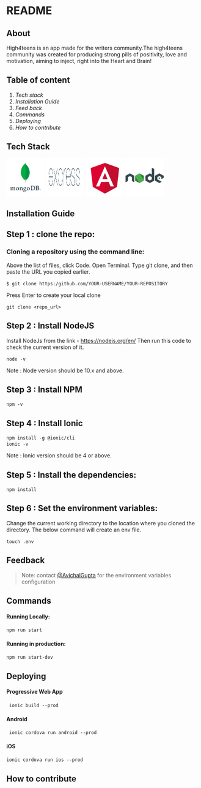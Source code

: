 # README

## About
 High4teens is an app made for the writers community.The high4teens community was created for producing strong pills of positivity, love and motivation, aiming to inject, right into the Heart and Brain!
 
 ## Table of content
 1. *Tech stack*
 2. *Installation Guide*
 3. *Feed back*
 4. *Commands*
 5. *Deploying*
 6. *How to contribute*


## Tech Stack

<img src = "https://github.com/Sagarm7/high4teens_README/blob/main/img/Unknown" width = "100" height = "100">
<img src ="https://github.com/Sagarm7/high4teens_README/blob/main/img/express-logo.png" width = "100" height = "100">
<img src = "https://github.com/Sagarm7/high4teens_README/blob/main/img/angular.png" width = "100" height = "100">
<img src = "https://github.com/Sagarm7/high4teens_README/blob/main/img/nodejs.png" width = "100" height = "100">

## Installation Guide
 ## Step 1 : clone the repo:
### Cloning a repository using the command line:

Above the list of files, click  Code.
Open Terminal.
Type git clone, and then paste the URL you copied earlier.
```
$ git clone https:/github.com/YOUR-USERNAME/YOUR-REPOSITORY
```
Press Enter to create your local clone

 ```
git clone <repo_url>

 ```
## Step 2 : Install NodeJS
Install NodeJs from the link - 
https://nodejs.org/en/
Then run this code to check the current version of it.

```
node -v
```
Note : Node version should be 10.x and above.
## Step 3 : Install NPM
```
npm -v
```
## Step 4 : Install Ionic
```
npm install -g @ionic/cli
ionic -v
```
Note : Ionic version should be 4 or  above.

 ## Step 5 : Install the dependencies:
 ```
 npm install
```
 ## Step 6 : Set the environment variables:
Change the current working directory to the location where you cloned the directory.
The below command will create an env file.
 ```
 touch .env
```
## Feedback
> Note: contact [@AvichalGupta](https://github.com/AvichalGupta) for the environment variables configuration

## Commands
#### Running Locally:
```
npm run start
```

#### Running in production:
```
npm run start-dev
```
## Deploying
#### Progressive Web App
```
 ionic build --prod
```
#### Android
```
 ionic cordova run android --prod
```
#### iOS
```
ionic cordova run ios --prod
```
## How to contribute
```
```


